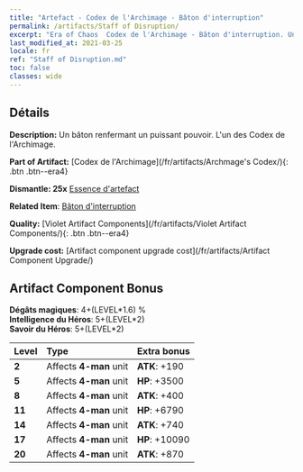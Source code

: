 ```yaml
---
title: "Artefact - Codex de l'Archimage - Bâton d'interruption"
permalink: /artifacts/Staff of Disruption/
excerpt: "Era of Chaos  Codex de l'Archimage - Bâton d'interruption. Un bâton renfermant un puissant pouvoir. L'un des Codex de l'Archimage."
last_modified_at: 2021-03-25
locale: fr
ref: "Staff of Disruption.md"
toc: false
classes: wide
---
```




## Détails

 **Description:** Un bâton renfermant un puissant pouvoir. L'un des Codex de l'Archimage.

 **Part of Artifact:** [Codex de l'Archimage](/fr/artifacts/Archmage's Codex/){: .btn .btn--era4}

 **Dismantle: 25x** [Essence d'artefact](/fr/Items/con_905/)

 **Related Item**: [Bâton d'interruption](/fr/Items/art_139/)

 **Quality:** [Violet Artifact Components](/fr/artifacts/Violet Artifact Components/){: .btn .btn--era4}

 **Upgrade cost:** [Artifact component upgrade cost](/fr/artifacts/Artifact Component Upgrade/)

## Artifact Component Bonus

  **Dégâts magiques**: 4+(LEVEL\*1.6) %<br/>**Intelligence du Héros**: 5+(LEVEL\*2)<br/>**Savoir du Héros**: 5+(LEVEL\*2)

  |  Level  | Type |    Extra bonus  | 
  |:--------|:-----|:----------------| 
  | **2** | Affects **4-man** unit | **ATK**: +190 | 
  | **5** | Affects **4-man** unit | **HP**: +3500 | 
  | **8** | Affects **4-man** unit | **ATK**: +400 | 
  | **11** | Affects **4-man** unit | **HP**: +6790 | 
  | **14** | Affects **4-man** unit | **ATK**: +740 | 
  | **17** | Affects **4-man** unit | **HP**: +10090 | 
  | **20** | Affects **4-man** unit | **ATK**: +870 | 
